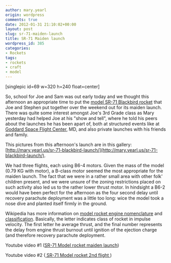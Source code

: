 ```yaml
---
author: mary.yearl
origin: wordpress
comments: true
date: 2012-01-31 21:10:02+00:00
layout: post
slug: sr-71-maiden-launch
title: SR-71 Maiden launch
wordpress_id: 385
categories:
- Rockets
tags:
- rockets
- craft
- model
---
```


[singlepic id=69 w=320 h=240 float=center]

So, school for Joe and Sam was out early today and we thought this afternoon an appropriate time to put the [model SR-71 Blackbird rocket](/sr-71-model-rocket-construction/) that Joe and Stephen put together over the weekend out for its maiden launch. There was quite some interest amongst Joe's 3rd Grade class as Mary yesterday had helped Joe at his "show and tell", where he told his peers about the launches he has been apart of, both at structured events like at [Goddard Space Flight Center](http://www.nasa.gov/centers/goddard/home/index.html), MD, and also private launches with his friends and family.

This pictures from this afternoon's launch are in this gallery: [http://mary.yearl.us/sr-71-blackbird-launch/](http://mary.yearl.us/sr-71-blackbird-launch/).

We had three flights, each using B6-4 motors. Given the mass of the model (0.79 KG with motor), a B-class motor seemed the most appropriate for the maiden launch. The fact that we were in a rather small area with other folk' children present, and we were unsure of the zoning restrictions placed on such activity also led us to the rather lower thrust motor. In hindsight a B6-2 would have been perfect for the afternoon as the four second delay until recovery parachute deployment was a little too long: wice the model took a nose dive and planted itself firmly in the ground.

Wikipedia has more information on [model rocket engine nomenclature](http://en.wikipedia.org/wiki/Model_rocket#Motor_nomenclature) and [classification](http://en.wikipedia.org/wiki/Model_rocket#Motor_nomenclature). Basically, the letter indicates class of rocket in impulse velocity. The first letter he average thrust, and the final number represents the delay from engine thrust burnout until ignition of the ejection charge (and therefore recovery parachute deployment.

Youtube video #1 ([SR-71 Model rocket maiden launch](http://www.youtube.com/watch?v=5PHiSkwIh54))

Youtube video #2 ([ SR-71 Model rocket 2nd flight ](http://www.youtube.com/watch?v=AjJQ4oAjgpY))
